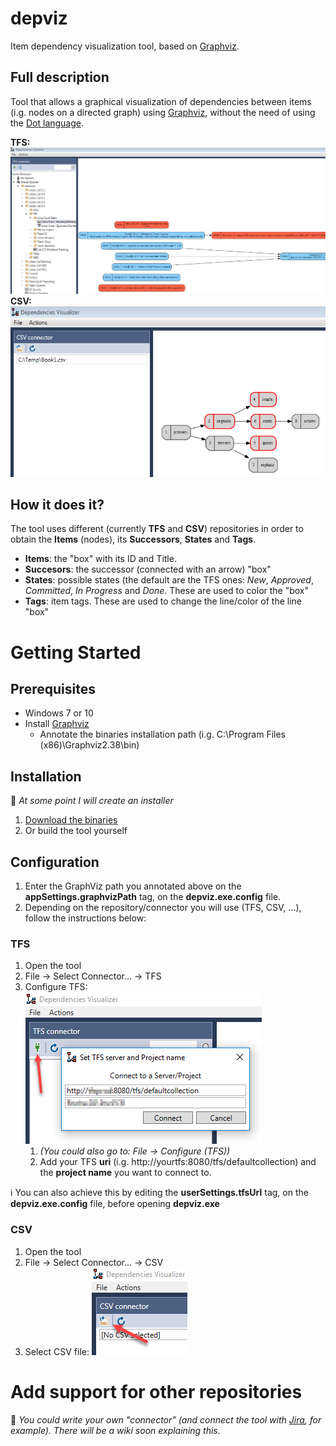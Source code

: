 # depviz
Item dependency visualization tool, based on [Graphviz](https://www.graphviz.org/).

## Full description
Tool that allows a graphical visualization of dependencies between items (i.g. nodes on a directed graph) using [Graphviz](https://www.graphviz.org/), without the need of using the [Dot language](https://www.graphviz.org/doc/info/lang.html).

**TFS:** ![Configure TFS](images/tfs_example1.png)
**CSV:** ![Configure TFS](images/csv_example1.png)

## How it does it?
The tool uses different (currently **TFS** and **CSV**) repositories in order to obtain the **Items** (nodes), its **Successors**, **States** and **Tags**.

* **Items**: the "box" with its ID and Title.
* **Succesors**: the successor (connected with an arrow) "box"
* **States**: possible states (the default are the TFS ones: _New_, _Approved_, _Committed_, _In Progress_ and _Done_. These are used to color the "box"
* **Tags**: item tags. These are used to change the line/color of the line "box"

# Getting Started

## Prerequisites
* Windows 7 or 10
* Install [Graphviz](https://graphviz.gitlab.io/download/)
   * Annotate the binaries installation path (i.g. C:\Program Files (x86)\Graphviz2.38\bin)

## Installation
:construction: _At some point I will create an installer_

1. [Download the binaries](https://github.com/roberlamerma/depviz/releases/download/0.1.0/Depviz_v0.1.0.zip)
1. Or build the tool yourself

## Configuration
1. Enter the GraphViz path you annotated above on the **appSettings.graphvizPath** tag, on the **depviz.exe.config** file.
1. Depending on the repository/connector you will use (TFS, CSV, ...), follow the instructions below:

### TFS
1. Open the tool
1. File -> Select Connector... -> TFS
1. Configure TFS: ![Configure TFS](images/tfs_config.png)
   1. _(You could also go to: File -> Configure (TFS))_
   1. Add your TFS **uri** (i.g. http://yourtfs:8080/tfs/defaultcollection) and the **project name** you want to connect to.

:information_source: You can also achieve this by editing the **userSettings.tfsUrl** tag, on the **depviz.exe.config** file, before opening **depviz.exe**

### CSV
1. Open the tool
1. File -> Select Connector... -> CSV
1. Select CSV file: ![Select CSV file](images/csv_config.png)

# Add support for other repositories
:construction: _You could write your own "connector" (and connect the tool with [Jira](https://www.atlassian.com/software/jira), for example). There will be a wiki soon explaining this._
